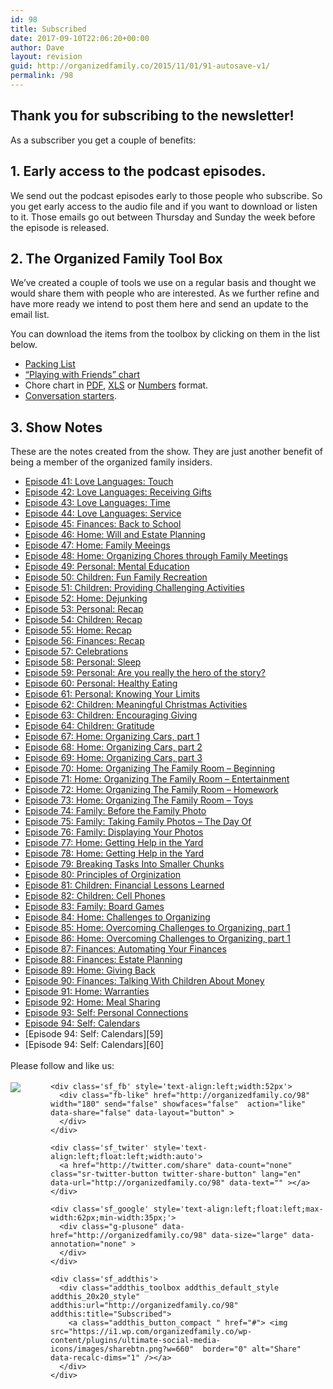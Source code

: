 ```yaml
---
id: 98
title: Subscribed
date: 2017-09-10T22:06:20+00:00
author: Dave
layout: revision
guid: http://organizedfamily.co/2015/11/01/91-autosave-v1/
permalink: /98
---
```

## Thank you for subscribing to the newsletter!

As a subscriber you get a couple of benefits:

## 1&#46; Early access to the podcast episodes.

We send out the podcast episodes early to those people who subscribe. So you get early access to the audio file and if you want to download or listen to it. Those emails go out between Thursday and Sunday the week before the episode is released.

## 2&#46; The Organized Family Tool Box

We&#8217;ve created a couple of tools we use on a regular basis and thought we would share them with people who are interested. As we further refine and have more ready we intend to post them here and send an update to the email list.

You can download the items from the toolbox by clicking on them in the list below.

  * [Packing List](http://traffic.libsyn.com/organizedfamily/Packing_List_general.xlsx)
  * [&#8220;Playing with Friends&#8221; chart](http://traffic.libsyn.com/organizedfamily/Going_to_Play_with_friends_general.xlsx)
  * Chore chart in [PDF](http://traffic.libsyn.com/organizedfamily/chore_chart.pdf), [XLS](http://traffic.libsyn.com/organizedfamily/chore_chart.xlsx) or [Numbers](http://traffic.libsyn.com/organizedfamily/chore_chart.numbers) format.
  * [Conversation starters](http://traffic.libsyn.com/organizedfamily/dinner_conversation_starters_pdf.pdf).

## 3&#46; Show Notes

These are the notes created from the show. They are just another benefit of being a member of the organized family insiders.

  * [Episode 41: Love Languages: Touch](http://traffic.libsyn.com/organizedfamily/41-show_notes.pdf)
  * [Episode 42: Love Languages: Receiving Gifts](http://traffic.libsyn.com/organizedfamily/42-show_notes.pdf)
  * [Episode 43: Love Languages: Time](http://traffic.libsyn.com/organizedfamily/43-show_notes.pdf)
  * [Episode 44: Love Languages: Service](http://traffic.libsyn.com/organizedfamily/44-show_notes.pdf)
  * [Episode 45: Finances: Back to School](http://traffic.libsyn.com/organizedfamily/45-show_notes.pdf)
  * [Episode 46: Home: Will and Estate Planning](http://traffic.libsyn.com/organizedfamily/46-show_notes.pdf)
  * [Episode 47: Home: Family Meeings](http://traffic.libsyn.com/organizedfamily/47-show_notes.pdf)
  * [Episode 48: Home: Organizing Chores through Family Meetings](http://traffic.libsyn.com/organizedfamily/48-show_notes.pdf)
  * [Episode 49: Personal: Mental Education](http://traffic.libsyn.com/organizedfamily/49-show_notes.pdf)
  * [Episode 50: Children: Fun Family Recreation](http://traffic.libsyn.com/organizedfamily/50-show_notes.pdf)
  * [Episode 51: Children: Providing Challenging Activities](http://traffic.libsyn.com/organizedfamily/51-show_notes.pdf)
  * [Episode 52: Home: Dejunking](http://traffic.libsyn.com/organizedfamily/52-show_notes.pdf)
  * [Episode 53: Personal: Recap](http://traffic.libsyn.com/organizedfamily/53-show_notes.pdf)
  * [Episode 54: Children: Recap](http://traffic.libsyn.com/organizedfamily/54-show_notes.pdf)
  * [Episode 55: Home: Recap](http://traffic.libsyn.com/organizedfamily/55-show_notes.pdf)
  * [Episode 56: Finances: Recap](http://traffic.libsyn.com/organizedfamily/56-show_notes.pdf)
  * [Episode 57: Celebrations](http://traffic.libsyn.com/organizedfamily/57-show_notes.pdf)
  * [Episode 58: Personal: Sleep](http://traffic.libsyn.com/organizedfamily/58-show_notes.pdf)
  * [Episode 59: Personal: Are you really the hero of the story?](http://traffic.libsyn.com/organizedfamily/59-show_notes.pdf)
  * [Episode 60: Personal: Healthy Eating](http://traffic.libsyn.com/organizedfamily/60-show_notes.pdf)
  * [Episode 61: Personal: Knowing Your Limits](http://traffic.libsyn.com/organizedfamily/61-show_notes.pdf)
  * [Episode 62: Children: Meaningful Christmas Activities](http://traffic.libsyn.com/organizedfamily/062-show_notes.pdf)
  * [Episode 63: Children: Encouraging Giving](http://traffic.libsyn.com/organizedfamily/063-show_notes.pdf)
  * [Episode 64: Children: Gratitude](http://traffic.libsyn.com/organizedfamily/064-show_notes.pdf)
  * [Episode 67: Home: Organizing Cars, part 1](http://traffic.libsyn.com/organizedfamily/067-show_notes.pdf)
  * [Episode 68: Home: Organizing Cars, part 2](http://traffic.libsyn.com/organizedfamily/068-show_notes.pdf)
  * [Episode 69: Home: Organizing Cars, part 3](http://traffic.libsyn.com/organizedfamily/069-show_notes.pdf)
  * [Episode 70: Home: Organizing The Family Room &#8211; Beginning](http://traffic.libsyn.com/organizedfamily/070-show_notes.pdf)
  * [Episode 71: Home: Organizing The Family Room &#8211; Entertainment](http://traffic.libsyn.com/organizedfamily/071-show_notes.pdf)
  * [Episode 72: Home: Organizing The Family Room &#8211; Homework](http://traffic.libsyn.com/organizedfamily/072-show_notes_2.pdf)
  * [Episode 73: Home: Organizing The Family Room &#8211; Toys](http://traffic.libsyn.com/organizedfamily/073-show_notes.pdf)
  * [Episode 74: Family: Before the Family Photo](http://traffic.libsyn.com/organizedfamily/074-show_notes.pdf)
  * [Episode 75: Family: Taking Family Photos &#8211; The Day Of](http://traffic.libsyn.com/organizedfamily/075-show_notes.pdf)
  * [Episode 76: Family: Displaying Your Photos](http://traffic.libsyn.com/organizedfamily/076-show_notes.pdf)
  * [Episode 77: Home: Getting Help in the Yard](http://traffic.libsyn.com/organizedfamily/077-show_notes.pdf)
  * [Episode 78: Home: Getting Help in the Yard](http://traffic.libsyn.com/organizedfamily/078-show_notes.pdf)
  * [Episode 79: Breaking Tasks Into Smaller Chunks](http://traffic.libsyn.com/organizedfamily/079-show_notes.pdf)
  * [Episode 80: Principles of Orginization](http://traffic.libsyn.com/organizedfamily/080-show_notes.pdf)
  * [Episode 81: Children: Financial Lessons Learned](http://traffic.libsyn.com/organizedfamily/081-show_notes.pdf)
  * [Episode 82: Children: Cell Phones](http://traffic.libsyn.com/organizedfamily/082-show_notes.pdf)
  * [Episode 83: Family: Board Games](http://traffic.libsyn.com/organizedfamily/083-show_notes.pdf)
  * [Episode 84: Home: Challenges to Organizing](http://traffic.libsyn.com/organizedfamily/084-show_notes.pdf)
  * [Episode 85: Home: Overcoming Challenges to Organizing, part 1](http://traffic.libsyn.com/organizedfamily/085-show_notes.pdf)
  * [Episode 86: Home: Overcoming Challenges to Organizing, part 1](http://traffic.libsyn.com/organizedfamily/86-show_notes.pdf)
  * [Episode 87: Finances: Automating Your Finances](http://traffic.libsyn.com/organizedfamily/87-show_notes.pdf)
  * [Episode 88: Finances: Estate Planning](http://traffic.libsyn.com/organizedfamily/088-show_notes.pdf)
  * [Episode 89: Home: Giving Back](http://traffic.libsyn.com/organizedfamily/089-show_notes.pdf)
  * [Episode 90: Finances: Talking With Children About Money](http://traffic.libsyn.com/organizedfamily/090-show_notes.pdf)
  * [Episode 91: Home: Warranties](http://traffic.libsyn.com/organizedfamily/091-show_notes.pdf)
  * [Episode 92: Home: Meal Sharing](http://traffic.libsyn.com/organizedfamily/092-show_notes.pdf)
  * [Episode 93: Self: Personal Connections](http://traffic.libsyn.com/organizedfamily/093-show_notes.pdf)
  * [Episode 94: Self: Calendars](http://traffic.libsyn.com/organizedfamily/094-show_notes.pdf)
  * \[Episode 94: Self: Calendars\]\[59\]
  * \[Episode 94: Self: Calendars\]\[60\]

<div class='sfsi_Sicons' style='width: 100%; display: inline-block; vertical-align: middle; text-align:left'>
  <div style='margin:0px 8px 0px 0px; line-height: 24px'>
    <span>Please follow and like us:</span>
  </div>
  
  <div class='sfsi_socialwpr'>
    <div class='sf_subscrbe' style='text-align:left;float:left;width:64px'>
      <a href="http://www.specificfeeds.com/widget/emailsubscribe/MTc5ODgx/OA==/" target="_blank"><img src="https://i2.wp.com/organizedfamily.co/wp-content/plugins/ultimate-social-media-icons/images/follow_subscribe.png?w=660" data-recalc-dims="1" /></a>
    </div>
    
    <div class='sf_fb' style='text-align:left;width:52px'>
      <div class="fb-like" href="http://organizedfamily.co/98" width="180" send="false" showfaces="false"  action="like" data-share="false" data-layout="button" >
      </div>
    </div>
    
    <div class='sf_twiter' style='text-align:left;float:left;width:auto'>
      <a href="http://twitter.com/share" data-count="none" class="sr-twitter-button twitter-share-button" lang="en" data-url="http://organizedfamily.co/98" data-text="" ></a>
    </div>
    
    <div class='sf_google' style='text-align:left;float:left;max-width:62px;min-width:35px;'>
      <div class="g-plusone" data-href="http://organizedfamily.co/98" data-size="large" data-annotation="none" >
      </div>
    </div>
    
    <div class='sf_addthis'>
      <div class="addthis_toolbox addthis_default_style addthis_20x20_style" addthis:url="http://organizedfamily.co/98" addthis:title="Subscribed">
        <a class="addthis_button_compact " href="#"> <img src="https://i1.wp.com/organizedfamily.co/wp-content/plugins/ultimate-social-media-icons/images/sharebtn.png?w=660"  border="0" alt="Share" data-recalc-dims="1" /></a>
      </div>
    </div>
  </div>
</div>